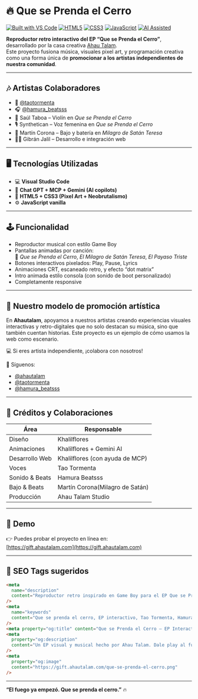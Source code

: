 # 🔥 Que se Prenda el Cerro

[![Built with VS Code](https://img.shields.io/badge/Built%20with-VSCode-007ACC?style=flat-square&logo=visualstudiocode)](https://code.visualstudio.com/)
[![HTML5](https://img.shields.io/badge/HTML5-E34F26?style=flat-square&logo=html5&logoColor=white)](#)
[![CSS3](https://img.shields.io/badge/CSS3-1572B6?style=flat-square&logo=css3&logoColor=white)](#)
[![JavaScript](https://img.shields.io/badge/JavaScript-F7DF1E?style=flat-square&logo=javascript&logoColor=black)](#)
[![AI Assisted](https://img.shields.io/badge/MCP%20%2B%20Gemini-AI-purple?style=flat-square&logo=google)](#)

**Reproductor retro interactivo del EP “Que se Prenda el Cerro”**, desarrollado por la casa creativa [Ahau Talam](https://www.ahautalam.com).  
Este proyecto fusiona música, visuales pixel art, y programación creativa como una forma única de **promocionar a los artistas independientes de nuestra comunidad**.

---

## 🎶 Artistas Colaboradores

- 🎤 [@taotormenta](https://www.instagram.com/taotormenta)
- 🎧 [@hamura_beatsss](https://www.instagram.com/hamura_beatsss)
- 🎻 Saúl Taboa – Violín en *Que se Prenda el Cerro*
- 🎙️ Synthetican – Voz femenina en *Que se Prenda el Cerro*
- 🥁 Martín Corona – Bajo y batería en *Milagro de Satán Teresa*
- 👨‍💻 Gibrán Jalil – Desarrollo e integración web
---

## 🖥️ Tecnologías Utilizadas

- 💻 **Visual Studio Code**
- 🤖 **Chat GPT + MCP + Gemini (AI copilots)**
- 🎨 **HTML5 + CSS3 (Pixel Art + Neobrutalismo)**
- ⚙️ **JavaScript vanilla**

---

## 🕹️ Funcionalidad

- Reproductor musical con estilo Game Boy
- Pantallas animadas por canción:  
  🎵 _Que se Prenda el Cerro_, _El Milagro de Satán Teresa_, _El Payaso Triste_
- Botones interactivos pixelados: Play, Pause, Lyrics
- Animaciones CRT, escaneado retro, y efecto “dot matrix”
- Intro animada estilo consola (con sonido de boot personalizado)
- Completamente responsive

---

## 📣 Nuestro modelo de promoción artística

En **Ahautalam**, apoyamos a nuestros artistas creando experiencias visuales interactivas y retro-digitales que no solo destacan su música, sino que también cuentan historias. Este proyecto es un ejemplo de cómo usamos la web como escenario.

💻 Si eres artista independiente, ¡colabora con nosotros!

📱 Síguenos:

- [@ahautalam](https://www.instagram.com/ahautalam)
- [@taotormenta](https://www.instagram.com/taotormenta)
- [@hamura_beatsss](https://www.instagram.com/hamura_beatsss)

---

## 🧠 Créditos y Colaboraciones

| Área           | Responsable                     |
| -------------- | ------------------------------- |
| Diseño         | Khalilflores                    |
| Animaciones    | Khalilflores + Gemini AI        |
| Desarrollo Web | Khalilflores (con ayuda de MCP) |
| Voces          | Tao Tormenta                    |
| Sonido & Beats | Hamura Beatsss                  |
| Bajo  & Beats  | Martín Corona(Milagro de Satán) |
| Producción     | Ahau Talam Studio               |

---

## 🔗 Demo

👉 Puedes probar el proyecto en línea en:  
[https://gift.ahautalam.com](https://gift.ahautalam.com)

---

## 🚀 SEO Tags sugeridos

```html
<meta
  name="description"
  content="Reproductor retro inspirado en Game Boy para el EP Que se Prenda el Cerro. Proyecto visual y musical creado por Ahau Talam."
/>
<meta
  name="keywords"
  content="Que se prenda el cerro, EP interactivo, Tao Tormenta, Hamura Beatsss, música retro, reproductor pixel art, Ahau Talam"
/>
<meta property="og:title" content="Que se Prenda el Cerro – EP Interactivo" />
<meta
  property="og:description"
  content="Un EP visual y musical hecho por Ahau Talam. Dale play al fuego del cerro."
/>
<meta
  property="og:image"
  content="https://gift.ahautalam.com/que-se-prenda-el-cerro.png"
/>
```

---

**“El fuego ya empezó. Que se prenda el cerro.”** 🔥
